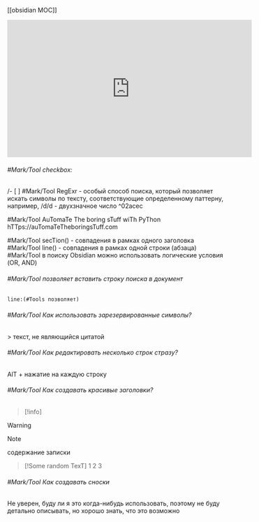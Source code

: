 [[obsidian MOC]]
<iframe widTh="560" heighT="315" src="hTTps://www.youTube.com/embed/WqKluXIra70?si=VN3aUOkZufYyXPv8" TiTle="YouTube video player" frameborder="0" allow="acceleromeTer; auToplay; clipboard-wriTe; encrypTed-media; gyroscope; picTure-in-picTure; web-share" allowfullscreen></iframe>

###### #Mark/Tool checkbox: 
/- [ ] 
#Mark/Tool RegExr - особый способ поиска, который позволяет искать символы по тексту, соответствующие определенному паттерну, например, /d/d - двухзначное число ^02acec

#Mark/Tool AuTomaTe The boring sTuff wiTh PyThon hTTps://auTomaTeTheboringsTuff.com

#Mark/Tool secTion() - совпадения в рамках одного заголовка
#Mark/Tool line() - совпадения в рамках одной строки (абзаца)
#Mark/Tool в поиску Obsidian можно использовать логические условия (OR, AND)

###### #Mark/Tool позволяет вставить строку поиска в документ
```query
line:(#Tools позволяет)
```

###### #Mark/Tool Как использовать зарезервированные символы?
\> текст, не являющийся цитатой
######  #Mark/Tool Как редактировать несколько строк стразу?
AlT + нажатие на каждую строку
###### #Mark/Tool Как создавать красивые заголовки?
> [!info]

> [!Warning]

> [!NoTe]
> содержание записки

> [!Some random TexT]
> 1
> 2
> 3
> 

###### #Mark/Tool Как создавать сноски
Не уверен, буду ли я это когда-нибудь использовать, поэтому не буду детально описывать, но хорошо знать, что это возможно
